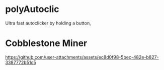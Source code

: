 # polyAutoclic
Ultra fast autoclicker by holding a button,

# Cobblestone Miner
https://github.com/user-attachments/assets/ec8d0f98-5bec-482e-b827-3387772b51c5
